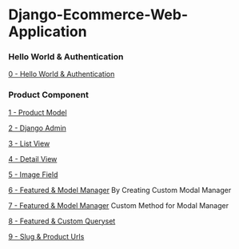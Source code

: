 # Django-Ecommerce-Web-Application

### Hello World & Authentication

[0  - Hello World & Authentication](../../tree/1480c90ffbf6433b2fea0f76817bd55ce4184105/)

### Product Component

[1  - Product Model](../../tree/9e6e901f8b87650ab37ae4205e00c067b0099d7c/)

[2  - Django Admin](../../tree/2ea950c2e68014aec0aafe6c966994ef0f1a6bd1/)

[3  - List View](../../tree/211bb589e6da66dc0774bce9dd680f492a315ff9/)

[4 -  Detail View](../../tree/21dcb5f7bcee66f836d1205f57c9076ae2849add/)

[5  - Image Field](../../tree/d104b4b95ca0a36d6b0755d8f2d613797852fe6f/)

[6  - Featured & Model Manager](../../tree/2957117e6f965105f629c1b8886dcf138a58e02f/) By Creating Custom Modal Manager 

[7  - Featured & Model Manager](../../tree/4d33de1055a5bfe3f48aa6960034fa4b2a3c300e/) Custom Method for Modal Manager

[8  - Featured & Custom Queryset](../../tree/619f9e038bd1b6baac563bbc7fa652cfa6621c21/)

[9  - Slug & Product Urls](../../tree/96954a926a8dd404747dce9cfa7c1ef5455393c2/)
